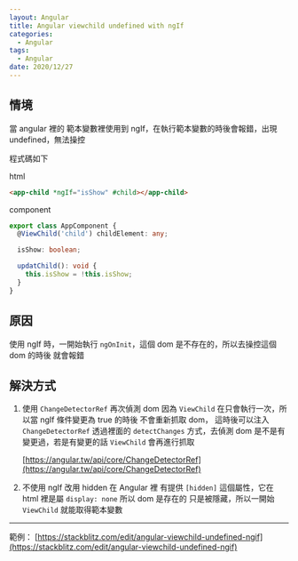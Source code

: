 ```yaml
---
layout: Angular
title: Angular viewchild undefined with ngIf
categories:
  - Angular
tags:
  - Angular
date: 2020/12/27
---
```


## 情境

當 angular 裡的 範本變數裡使用到 ngIf，在執行範本變數的時後會報錯，出現 undefined，無法操控

程式碼如下

html

```html
<app-child *ngIf="isShow" #child></app-child>
```

component

```ts
export class AppComponent {
  @ViewChild('child') childElement: any;

  isShow: boolean;

  updatChild(): void {
    this.isShow = !this.isShow;
  }
}
```

## 原因

使用 ngIf 時，一開始執行 `ngOnInit`，這個 dom 是不存在的，所以去操控這個 dom 的時後 就會報錯

## 解決方式

1. 使用 `ChangeDetectorRef` 再次偵測 dom
   因為 `ViewChild` 在只會執行一次，所以當 ngIf 條件變更為 true 的時後 不會重新抓取 dom， 這時後可以注入 `ChangeDetectorRef` 透過裡面的 `detectChanges` 方式，去偵測 dom 是不是有變更過，若是有變更的話 `ViewChild` 會再進行抓取

   [https://angular.tw/api/core/ChangeDetectorRef](https://angular.tw/api/core/ChangeDetectorRef)

2. 不使用 ngIf 改用 hidden
   在 Angular 裡 有提供 `[hidden]` 這個屬性，它在 html 裡是屬 `display: none` 所以 dom 是存在的 只是被隱藏，所以一開始 `ViewChild` 就能取得範本變數

---

範例：
[https://stackblitz.com/edit/angular-viewchild-undefined-ngif](https://stackblitz.com/edit/angular-viewchild-undefined-ngif)
